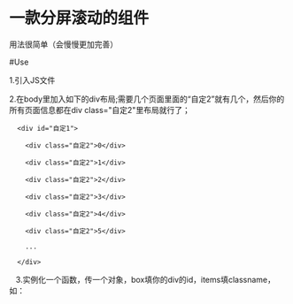 # 一款分屏滚动的组件

用法很简单（会慢慢更加完善）

#Use

1.引入JS文件

2.在body里加入如下的div布局;需要几个页面里面的“自定2”就有几个，然后你的所有页面信息都在div class="自定2"里布局就行了；

      <div id="自定1">

        <div class="自定2">0</div>
        
        <div class="自定2">1</div>
        
        <div class="自定2">2</div>
        
        <div class="自定2">3</div>
        
        <div class="自定2">4</div>
        
        <div class="自定2">5</div>
        
        ...
        
      </div>
    
    
    3.实例化一个函数，传一个对象，box填你的div的id，items填classname，如：
    
    <script>
    
        var Split = new SplitScreen({
        
            box: "自定1",
            
            items: "自定2"
            
        });
        
    </script>
